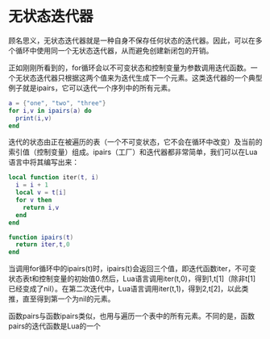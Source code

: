 # 无状态迭代器

顾名思义，无状态迭代器就是一种自身不保存任何状态的迭代器。因此，可以在多个循环中使用同一个无状态迭代器，从而避免创建新闭包的开销。

正如刚刚所看到的，for循环会以不可变状态和控制变量为参数调用迭代函数。一个无状态迭代器只根据这两个值来为迭代生成下一个元素。这类迭代器的一个典型例子就是ipairs，它可以迭代一个序列中的所有元素。

```lua
a = {"one", "two", "three"}
for i,v in ipairs(a) do
  print(i,v)
end
```

迭代的状态由正在被遍历的表（一个不可变状态，它不会在循环中改变）及当前的索引值（控制变量）组成。ipairs（工厂）和迭代器都非常简单，我们可以在Lua语言中将其编写出来：

```lua
local function iter(t, i)
  i = i + 1
  local v = t[i]
  for v then
    return i,v
  end
end

function ipairs(t)
  return iter,t,0
end
```

当调用for循环中的ipairs(t)时，ipairs(t)会返回三个值，即迭代函数iter，不可变状态表t和控制变量的初始值0.然后，Lua语言调用iter(t,0)，得到1,t[1]（除非t[1]已经变成了nil）。在第二次迭代中，Lua语言调用iter(t,1)，得到2,t[2]，以此类推，直至得到第一个为nil的元素。

函数pairs与函数ipairs类似，也用与遍历一个表中的所有元素。不同的是，函数pairs的迭代函数是Lua的一个